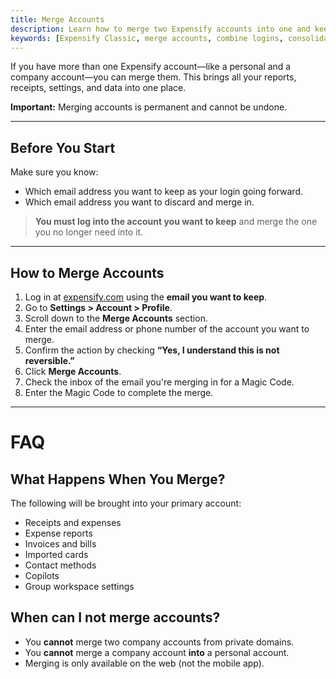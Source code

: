 ```yaml
---
title: Merge Accounts
description: Learn how to merge two Expensify accounts into one and keep all your data in a single login.
keywords: [Expensify Classic, merge accounts, combine logins, consolidate email addresses, multiple accounts]
---
```


If you have more than one Expensify account—like a personal and a company account—you can merge them. This brings all your reports, receipts, settings, and data into one place.

**Important:** Merging accounts is permanent and cannot be undone.

---

## Before You Start

Make sure you know:
- Which email address you want to keep as your login going forward.
- Which email address you want to discard and merge in.

> **You must log into the account you want to keep** and merge the one you no longer need into it.

---

## How to Merge Accounts

1. Log in at [expensify.com](https://www.expensify.com) using the **email you want to keep**.
2. Go to **Settings > Account > Profile**.
3. Scroll down to the **Merge Accounts** section.
4. Enter the email address or phone number of the account you want to merge.
5. Confirm the action by checking **“Yes, I understand this is not reversible.”**
6. Click **Merge Accounts**.
7. Check the inbox of the email you're merging in for a Magic Code.
8. Enter the Magic Code to complete the merge.

---

# FAQ

## What Happens When You Merge?

The following will be brought into your primary account:
- Receipts and expenses
- Expense reports
- Invoices and bills
- Imported cards
- Contact methods
- Copilots
- Group workspace settings

## When can I not merge accounts?

- You **cannot** merge two company accounts from private domains.
- You **cannot** merge a company account **into** a personal account.
- Merging is only available on the web (not the mobile app).

